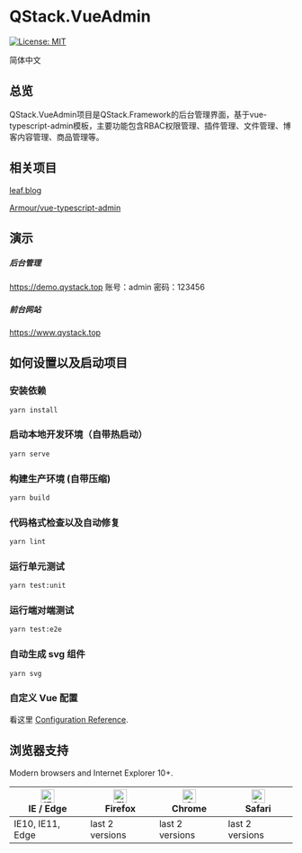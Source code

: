 ﻿# QStack.VueAdmin

[![License: MIT](https://img.shields.io/badge/License-MIT-blue.svg)](https://opensource.org/licenses/MIT)


简体中文

## 总览
QStack.VueAdmin项目是QStack.Framework的后台管理界面，基于vue-typescript-admin模板，主要功能包含RBAC权限管理、插件管理、文件管理、博客内容管理、商品管理等。

## 相关项目

[leaf.blog](https://github.com/magicyqy/QStack.Framework)

[Armour/vue-typescript-admin](https://github.com/armour/vue-typescript-admin)

## 演示

##### 后台管理
<https://demo.qystack.top>	账号：admin	密码：123456

##### 前台网站	
<https://www.qystack.top>

## 如何设置以及启动项目

### 安装依赖

```bash
yarn install
```

### 启动本地开发环境（自带热启动）

```bash
yarn serve
```

### 构建生产环境 (自带压缩)

```bash
yarn build
```

### 代码格式检查以及自动修复

```bash
yarn lint
```

### 运行单元测试

```bash
yarn test:unit
```

### 运行端对端测试

```bash
yarn test:e2e
```

### 自动生成 svg 组件

```bash
yarn svg
```

### 自定义 Vue 配置

看这里 [Configuration Reference](https://cli.vuejs.org/config/).

## 浏览器支持

Modern browsers and Internet Explorer 10+.

| [<img src="https://raw.githubusercontent.com/alrra/browser-logos/master/src/edge/edge_48x48.png" alt="IE / Edge" width="24px" height="24px" />](http://godban.github.io/browsers-support-badges/)</br>IE / Edge | [<img src="https://raw.githubusercontent.com/alrra/browser-logos/master/src/firefox/firefox_48x48.png" alt="Firefox" width="24px" height="24px" />](http://godban.github.io/browsers-support-badges/)</br>Firefox | [<img src="https://raw.githubusercontent.com/alrra/browser-logos/master/src/chrome/chrome_48x48.png" alt="Chrome" width="24px" height="24px" />](http://godban.github.io/browsers-support-badges/)</br>Chrome | [<img src="https://raw.githubusercontent.com/alrra/browser-logos/master/src/safari/safari_48x48.png" alt="Safari" width="24px" height="24px" />](http://godban.github.io/browsers-support-badges/)</br>Safari |
| --------------------------------------------------------------------------------------------------------------------------------------------------------------------------------------------------------------- | ----------------------------------------------------------------------------------------------------------------------------------------------------------------------------------------------------------------- | ------------------------------------------------------------------------------------------------------------------------------------------------------------------------------------------------------------- | ------------------------------------------------------------------------------------------------------------------------------------------------------------------------------------------------------------- |
| IE10, IE11, Edge                                                                                                                                                                                                | last 2 versions                                                                                                                                                                                                   | last 2 versions                                                                                                                                                                                               | last 2 versions                                                                                                                                                                                               |
